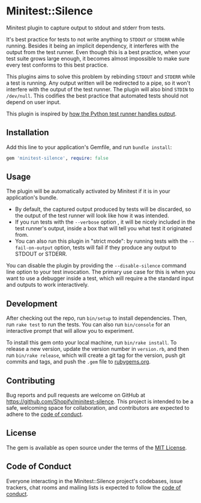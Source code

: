 # Minitest::Silence

Minitest plugin to capture output to stdout and stderr from tests.

It's best practice for tests to not write anything to `STDOUT` or `STDERR` while running. Besides it being an implicit dependency, it interferes with the output from the test runner. Even though this is a best practice, when your test suite grows large enough, it becomes almost impossible to make sure every test conforms to this best practice.

This plugins aims to solve this problem by rebinding `STDOUT` and `STDERR` while a test is running. Any output written will be redirected to a pipe, so it won't interfere with the output of the test runner. The plugin will also bind `STDIN` to `/dev/null`. This codifies the best practice that automated tests should not depend on user input.

This plugin is inspired by [how the Python test runner handles output](https://docs.pytest.org/en/stable/capture.html).

## Installation

Add this line to your application's Gemfile, and run `bundle install`:

```ruby
gem 'minitest-silence', require: false
```

## Usage

The plugin will be automatically activated by Minitest if it is in your application's bundle.

- By default, the captured output produced by tests will be discarded, so the output of the test runner will look like how it was intended.
-  If you run tests with the `--verbose` option , it will be nicely included in the test runner's output, inside a box that will tell you what test it originated from.
- You can also run this plugin in "strict mode": by running tests with the `--fail-on-output` option, tests will fail if they produce any output to STDOUT or STDERR.

You can disable the plugin by providing the `--disable-silence` command line option to your test invocation. The primary use case for this is when you want to use a debugger inside a test, which will require a the standard input and outputs to work interactively.

## Development

After checking out the repo, run `bin/setup` to install dependencies. Then, run `rake test` to run the tests. You can also run `bin/console` for an interactive prompt that will allow you to experiment.

To install this gem onto your local machine, run `bin/rake install`. To release a new version, update the version number in `version.rb`, and then run `bin/rake release`, which will create a git tag for the version, push git commits and tags, and push the `.gem` file to [rubygems.org](https://rubygems.org).

## Contributing

Bug reports and pull requests are welcome on GitHub at https://github.com/Shopify/minitest-silence. This project is intended to be a safe, welcoming space for collaboration, and contributors are expected to adhere to the [code of conduct](https://github.com/Shopify/minitest-silence/blob/master/CODE_OF_CONDUCT.md).

## License

The gem is available as open source under the terms of the [MIT License](https://opensource.org/licenses/MIT).

## Code of Conduct

Everyone interacting in the Minitest::Silence project's codebases, issue trackers, chat rooms and mailing lists is expected to follow the [code of conduct](https://github.com/Shopify/minitest-silence/blob/master/CODE_OF_CONDUCT.md).
